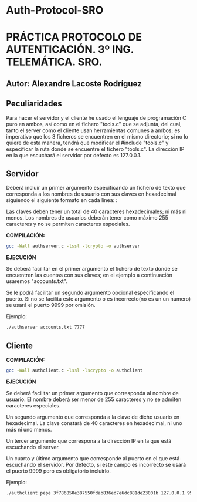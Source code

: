 # Auth-Protocol-SRO
# PRÁCTICA PROTOCOLO DE AUTENTICACIÓN. 3º ING. TELEMÁTICA. SRO.
## Autor: Alexandre Lacoste Rodríguez 



## Peculiaridades

Para hacer el servidor y el cliente he usado el lenguaje de 
programación C puro en ambos, así como en el fichero "tools.c" que se adjunta,
del cual, tanto el server como el cliente usan herramientas comunes a ambos; es
imperativo que los 3 ficheros se encuentren en el mismo directorio; si no lo
quiere de esta manera, tendrá que modificar el #include "tools.c" y especificar
la ruta donde se encuentre el fichero "tools.c".
La dirección IP en la que escuchará el servidor por defecto es 127.0.0.1.

## Servidor


Deberá incluir un primer argumento especificando un fichero de texto que 
corresponda a los nombres de usuario con sus claves en hexadecimal siguiendo 
el siguiente formato en cada línea: <usuario>:<clave> 

Las claves deben tener un total de 40 caracteres hexadecimales; ni más ni menos.
Los nombres de usuarios deberán tener como máximo 255 caracteres y no se 
permiten caracteres especiales.

**COMPILACIÓN:**

```bash
gcc -Wall authserver.c -lssl -lcrypto -o authserver
```
**EJECUCIÓN**


Se deberá facilitar en el primer argumento el fichero de texto donde se 
encuentren las cuentas con sus claves; en el ejemplo a continuación usaremos
"accounts.txt".

Se le podrá facilitar un segundo argumento opcional especificando el puerto.
Si no se facilita este argumento o es incorrecto(no es un un numero)
se usará el puerto 9999 por omisión.

Ejemplo:
```bash
./authserver accounts.txt 7777
```

## Cliente

**COMPILACIÓN:**

```bash
gcc -Wall authclient.c -lssl -lscrypto -o authclient
```

**EJECUCIÓN**


Se deberá facilitar un primer argumento que corresponda al nombre de usuario. El
nombre deberá ser menor de 255 caracteres y no se admiten caracteres especiales.

Un segundo argumento que corresponda a la clave de dicho usuario en hexadecimal.
La clave constará de 40 caracteres en hexadecimal, ni uno más ni uno menos.

Un tercer argumento que correspona a la dirección IP en la que está escuchando
el server.

Un cuarto y último argumento que corresponde al puerto en el que está escuchando
el servidor. Por defecto, si este campo es incorrecto se usará el puerto 9999 
pero es obligatorio incluirlo.

Ejemplo:

```bash
./authclient pepe 3f786850e387550fdab836ed7e6dc881de23001b 127.0.0.1 9999
```

